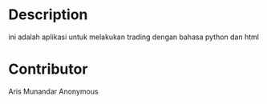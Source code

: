 # Description

ini adalah aplikasi untuk melakukan trading dengan bahasa python dan html

# Contributor

Aris Munandar
Anonymous
